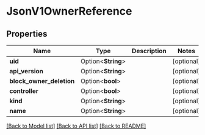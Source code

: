 # JsonV1OwnerReference

## Properties

Name | Type | Description | Notes
------------ | ------------- | ------------- | -------------
**uid** | Option<**String**> |  | [optional]
**api_version** | Option<**String**> |  | [optional]
**block_owner_deletion** | Option<**bool**> |  | [optional]
**controller** | Option<**bool**> |  | [optional]
**kind** | Option<**String**> |  | [optional]
**name** | Option<**String**> |  | [optional]

[[Back to Model list]](../README.md#documentation-for-models) [[Back to API list]](../README.md#documentation-for-api-endpoints) [[Back to README]](../README.md)


